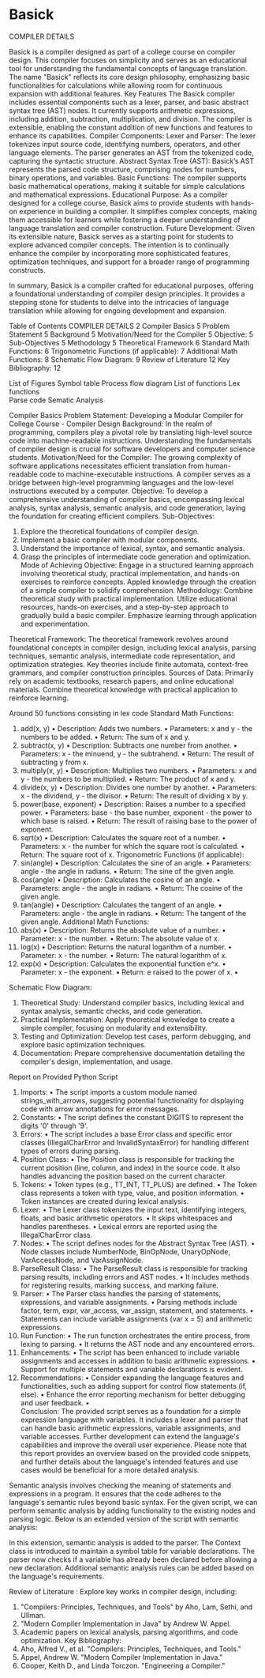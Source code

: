 # Basick


COMPILER DETAILS

Basick is a compiler designed as part of a college course on compiler design. This compiler focuses on simplicity and serves as an educational tool for understanding the fundamental concepts of language translation. The name "Basick" reflects its core design philosophy, emphasizing basic functionalities for calculations while allowing room for continuous expansion with additional features.
Key Features The Basick compiler includes essential components such as a lexer, parser, and basic abstract syntax tree (AST) nodes. It currently supports arithmetic expressions, including addition, subtraction, multiplication, and division. The compiler is extensible, enabling the constant addition of new functions and features to enhance its capabilities.
Compiler Components:
Lexer and Parser: The lexer tokenizes input source code, identifying numbers, operators, and other language elements. The parser generates an AST from the tokenized code, capturing the syntactic structure.
Abstract Syntax Tree (AST): Basick’s AST represents the parsed code structure, comprising nodes for numbers, binary operations, and variables.
Basic Functions: The compiler supports basic mathematical operations, making it suitable for simple calculations and mathematical expressions.
Educational Purpose: As a compiler designed for a college course, Basick aims to provide students with hands-on experience in building a compiler. It simplifies complex concepts, making them accessible for learners while fostering a deeper understanding of language translation and compiler construction.
Future Development: Given its extensible nature, Basick serves as a starting point for students to explore advanced compiler concepts. The intention is to continually enhance the compiler by incorporating more sophisticated features, optimization techniques, and support for a broader range of programming constructs.

In summary, Basick is a compiler crafted for educational purposes, offering a foundational understanding of compiler design principles. It provides a stepping stone for students to delve into the intricacies of language translation while allowing for ongoing development and expansion.


Table of Contents
COMPILER DETAILS	2
Compiler Basics	5
Problem Statement	5
Background	5
Motivation/Need for the Compiler	5
Objective:	5
Sub-Objectives	5
Methodology	5
Theoretical Framework	6
Standard Math Functions:	6
Trigonometric Functions (if applicable):	7
Additional Math Functions:	8
Schematic Flow Diagram:	9
Review of Literature	12
Key Bibliography:	12














List of Figures
Symbol table 
Process flow diagram 
List of functions
Lex functions  
Parse code 
Sematic Analysis
 


Compiler Basics
Problem Statement: Developing a Modular Compiler for College Course - Compiler Design
Background: In the realm of programming, compilers play a pivotal role by translating high-level source code into machine-readable instructions. Understanding the fundamentals of compiler design is crucial for software developers and computer science students.
Motivation/Need for the Compiler: The growing complexity of software applications necessitates efficient translation from human-readable code to machine-executable instructions. A compiler serves as a bridge between high-level programming languages and the low-level instructions executed by a computer.
Objective: To develop a comprehensive understanding of compiler basics, encompassing lexical analysis, syntax analysis, semantic analysis, and code generation, laying the foundation for creating efficient compilers.
Sub-Objectives:
1.	Explore the theoretical foundations of compiler design.
2.	Implement a basic compiler with modular components.
3.	Understand the importance of lexical, syntax, and semantic analysis.
4.	Grasp the principles of intermediate code generation and optimization.
Mode of Achieving Objective: Engage in a structured learning approach involving theoretical study, practical implementation, and hands-on exercises to reinforce concepts. Appled knowledge through the creation of a simple compiler to solidify comprehension.
Methodology: Combine theoretical study with practical implementation. Utilize educational resources, hands-on exercises, and a step-by-step approach to gradually build a basic compiler. Emphasize learning through application and experimentation.
 
Theoretical Framework: The theoretical framework revolves around foundational concepts in compiler design, including lexical analysis, parsing techniques, semantic analysis, intermediate code representation, and optimization strategies. Key theories include finite automata, context-free grammars, and compiler construction principles.
Sources of Data: Primarily rely on academic textbooks, research papers, and online educational materials. Combine theoretical knowledge with practical application to reinforce learning.
 
Around 50 functions consisting in lex code 
Standard Math Functions:
1.	add(x, y)
•	Description: Adds two numbers.
•	Parameters: x and y - the numbers to be added.
•	Return: The sum of x and y.
2.	subtract(x, y)
•	Description: Subtracts one number from another.
•	Parameters: x - the minuend, y - the subtrahend.
•	Return: The result of subtracting y from x.
3.	multiply(x, y)
•	Description: Multiplies two numbers.
•	Parameters: x and y - the numbers to be multiplied.
•	Return: The product of x and y.
4.	divide(x, y)
•	Description: Divides one number by another.
•	Parameters: x - the dividend, y - the divisor.
•	Return: The result of dividing x by y.
5.	power(base, exponent)
•	Description: Raises a number to a specified power.
•	Parameters: base - the base number, exponent - the power to which base is raised.
•	Return: The result of raising base to the power of exponent.
6.	sqrt(x)
•	Description: Calculates the square root of a number.
•	Parameters: x - the number for which the square root is calculated.
•	Return: The square root of x.
Trigonometric Functions (if applicable):
7.	sin(angle)
•	Description: Calculates the sine of an angle.
•	Parameters: angle - the angle in radians.
•	Return: The sine of the given angle.
8.	cos(angle)
•	Description: Calculates the cosine of an angle.
•	Parameters: angle - the angle in radians.
•	Return: The cosine of the given angle.
9.	tan(angle)
•	Description: Calculates the tangent of an angle.
•	Parameters: angle - the angle in radians.
•	Return: The tangent of the given angle.
Additional Math Functions:
10.	abs(x)
•	Description: Returns the absolute value of a number.
•	Parameter: x - the number.
•	Return: The absolute value of x.
11.	log(x)
•	Description: Returns the natural logarithm of a number.
•	Parameter: x - the number.
•	Return: The natural logarithm of x.
12.	exp(x)
•	Description: Calculates the exponential function e^x.
•	Parameter: x - the exponent.
•	Return: e raised to the power of x.
•	 

Schematic Flow Diagram:
1.	Theoretical Study: Understand compiler basics, including lexical and syntax analysis, semantic checks, and code generation.
2.	Practical Implementation: Apply theoretical knowledge to create a simple compiler, focusing on modularity and extensibility.
3.	Testing and Optimization: Develop test cases, perform debugging, and explore basic optimization techniques.
4.	Documentation: Prepare comprehensive documentation detailing the compiler's design, implementation, and usage.
 
Report on Provided Python Script

1. Imports:
•	The script imports a custom module named strings_with_arrows, suggesting potential functionality for displaying code with arrow annotations for error messages.
2. Constants:
•	The script defines the constant DIGITS to represent the digits '0' through '9'.
3. Errors:
•	The script includes a base Error class and specific error classes (IllegalCharError and InvalidSyntaxError) for handling different types of errors during parsing.
4. Position Class:
•	The Position class is responsible for tracking the current position (line, column, and index) in the source code. It also handles advancing the position based on the current character.
5. Tokens:
•	Token types (e.g., TT_INT, TT_PLUS) are defined.
•	The Token class represents a token with type, value, and position information.
•	Token instances are created during lexical analysis.
6. Lexer:
•	The Lexer class tokenizes the input text, identifying integers, floats, and basic arithmetic operators.
•	It skips whitespaces and handles parentheses.
•	Lexical errors are reported using the IllegalCharError class.
7. Nodes:
•	The script defines nodes for the Abstract Syntax Tree (AST).
•	Node classes include NumberNode, BinOpNode, UnaryOpNode, VarAccessNode, and VarAssignNode.
8. ParseResult Class:
•	The ParseResult class is responsible for tracking parsing results, including errors and AST nodes.
•	It includes methods for registering results, marking success, and marking failure.
9. Parser:
•	The Parser class handles the parsing of statements, expressions, and variable assignments.
•	Parsing methods include factor, term, expr, var_access, var_assign, statement, and statements.
•	Statements can include variable assignments (var x = 5) and arithmetic expressions.
10. Run Function:
•	The run function orchestrates the entire process, from lexing to parsing.
•	It returns the AST node and any encountered errors.
11. Enhancements:
•	The script has been enhanced to include variable assignments and accesses in addition to basic arithmetic expressions.
•	Support for multiple statements and variable declarations is evident.
12. Recommendations:
•	Consider expanding the language features and functionalities, such as adding support for control flow statements (if, else).
•	Enhance the error reporting mechanism for better debugging and user feedback.
•	 
Conclusion:
The provided script serves as a foundation for a simple expression language with variables. It includes a lexer and parser that can handle basic arithmetic expressions, variable assignments, and variable accesses. Further development can extend the language's capabilities and improve the overall user experience.
Please note that this report provides an overview based on the provided code snippets, and further details about the language's intended features and use cases would be beneficial for a more detailed analysis.

Semantic analysis involves checking the meaning of statements and expressions in a program. It ensures that the code adheres to the language's semantic rules beyond basic syntax. For the given script, we can perform semantic analysis by adding functionality to the existing nodes and parsing logic. Below is an extended version of the script with semantic analysis:
 
In this extension, semantic analysis is added to the parser. The Context class is introduced to maintain a symbol table for variable declarations. The parser now checks if a variable has already been declared before allowing a new declaration. Additional semantic analysis rules can be added based on the language's requirements.

Review of Literature
: Explore key works in compiler design, including:
1.	"Compilers: Principles, Techniques, and Tools" by Aho, Lam, Sethi, and Ullman.
2.	"Modern Compiler Implementation in Java" by Andrew W. Appel.
3.	Academic papers on lexical analysis, parsing algorithms, and code optimization.
Key Bibliography:
1.	Aho, Alfred V., et al. "Compilers: Principles, Techniques, and Tools."
2.	Appel, Andrew W. "Modern Compiler Implementation in Java."
3.	Cooper, Keith D., and Linda Torczon. "Engineering a Compiler."



